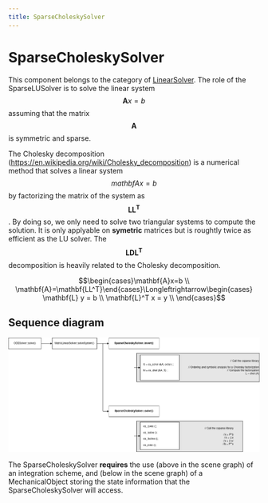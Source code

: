 ```yaml
---
title: SparseCholeskySolver
---
```


SparseCholeskySolver  
====================

This component belongs to the category of [LinearSolver](../../../simulation-principles/system-resolution/linear-solver/). The role of the SparseLUSolver is to solve the linear system $$\mathbf{A}x=b$$ assuming that the matrix $$\mathbf{A}$$ is symmetric and sparse.

The Cholesky decomposition (https://en.wikipedia.org/wiki/Cholesky_decomposition) is a numerical method that solves a linear system $$mathbf{A}x=b$$ by factorizing the matrix of the system as $$\mathbf{LL^T}$$. By doing so, we only need to solve two triangular systems to compute the solution. It is only applyable on **symetric** matrices but is roughtly twice as efficient as the LU solver. The $$\mathbf{LDL^T}$$ decomposition is heavily related to the Cholesky decomposition.

$$\begin{cases}\mathbf{A}x=b \\ \mathbf{A}=\mathbf{LL^T}\end{cases}\Longleftrightarrow\begin{cases} \mathbf{L} y = b \\ \mathbf{L}^T x = y \\ \end{cases}$$


Sequence diagram
----------------

<a href="https://github.com/sofa-framework/doc/blob/master/images/linearsolver/SparseCholeskySolver.png?raw=true">
<img src="https://github.com/sofa-framework/doc/blob/master/images/linearsolver/SparseCholeskySolver.png?raw=true" title="Flow diagram for the SparseCholeskySolver"/>
</a>

The SparseCholeskySolver **requires** the use (above in the scene graph) of an integration scheme, and (below in the scene graph) of a MechanicalObject storing the state information that the SparseCholeskySolver will access.

